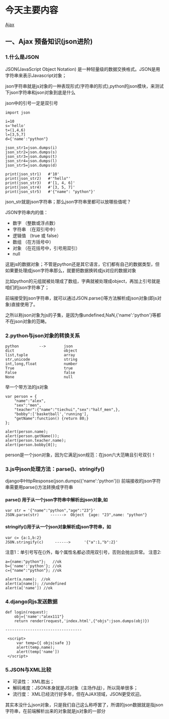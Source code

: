 # 今天主要内容
[Ajax]()

## 一、Ajax 预备知识(json进阶)
### 1.什么是JSON
JSON(JavaScript Object Notation) 是一种轻量级的数据交换格式。JSON是用字符串来表示Javascript对象；

json字符串就是js对象的一种表现形式(字符串的形式),python的json模块，来测试下json字符串和json对象到底是什么

json中的引号一定是双引号
```
import json

i=10
s='hello'
t=(1,4,6)
l=[3,5,7]
d={'name':"python"}

json_str1=json.dumps(i)
json_str2=json.dumps(s)
json_str3=json.dumps(t)
json_str4=json.dumps(l)
json_str5=json.dumps(d)

print(json_str1)   #'10'
print(json_str2)   #'"hello"'
print(json_str3)   #'[1, 4, 6]'
print(json_str4)   #'[3, 5, 7]'
print(json_str5)   #'{"name": "python"}'
```
json_str就是json字符串；那么json字符串里都可以放哪些值呢？

JSON字符串内的值：
- 数字    （整数或浮点数）
- 字符串  （在双引号中）
- 逻辑值  （true 或 false）
- 数组    （在方括号中）
- 对象    （在花括号中，引号用双引）
- null     

这是js的数据对象；不管是python还是其它语言，它们都有自己的数据类型，但如果要处理成json字符串那么，就要把数据换转成js对应的数据对象

比如python的元组就被处理成了数组，字典就被处理成object，再加上引号就是咱们的json字符串了；

前端接受到json字符串，就可以通过JSON.parse()等方法解析成json对象(即js对象)直接使用了。

之所以称json对象为js的子集，是因为像undefined,NaN,{'name':'python'}等都不在json对象的范畴。

### 2.python与json对象的转换关系
```
python         -->        json
dict                      object
list,tuple                array
str,unicode               string
int,long,float            number
True                      true
False                     false
None                      null
```
举一个带方法的js对象
```
var person = {
    "name":"alex",
    "sex":"men",
    "teacher":{"name":"tiechui","sex":"half_men",},
    "bobby":['basketball','running'],
    "getName":function() {return 80;}
};

alert(person.name);
alert(person.getName());
alert(person.teacher.name);
alert(person.bobby[0]);
```
person是一个json对象，因为它满足json规范：在json六大范畴且引号双引！

### 3.js中json处理方法：parse()、stringify()
django中HttpResponse(json.dumps({'name':'python'})) 前端接收的json字符串需要用parse()方法转换成字符串
#### parse() 用于从一个json字符串中解析出json对象,如
```
var str = '{"name":"python","age":"23"}'
JSON.parse(str)     ------>  Object  {age: "23",name: "python"}
```
#### stringify()用于从一个json对象解析成json字符串，如
```
var c= {a:1,b:2} 
JSON.stringify(c)     ------>      '{"a":1,"b":2}'
```

注意1：单引号写在{}外，每个属性名都必须用双引号，否则会抛出异常。
注意2:
```
a={name:"python"};   //ok
b={'name':'python'}; //ok
c={"name":"python"}; //ok

alert(a.name);  //ok
alert(a[name]); //undefined
alert(a['name']) //ok
```
### 4.django向js发送数据
```
def login(request):
    obj={'name':"alex111"}
    return render(request,'index.html',{"objs":json.dumps(obj)})

----------------------------------

 <script>
     var temp={{ objs|safe }}
     alert(temp.name);
     alert(temp['name'])
 </script>
```
### 5.JSON与XML比较
- 可读性：   XML胜出；
- 解码难度：JSON本身就是JS对象（主场作战），所以简单很多；
- 流行度：   XML已经流行好多年，但在AJAX领域，JSON更受欢迎。

其实本没什么json对象，只是我们自己这么称呼罢了，所谓的json数据就是指json字符串，在前端解析出来的对象就是js对象的一部分

